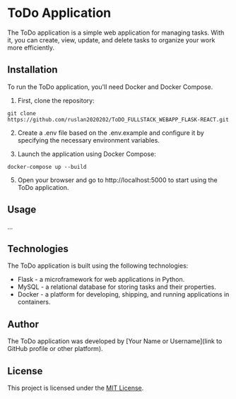 # ToDo Application

The ToDo application is a simple web application for managing tasks. With it, you can create, view, update, and delete tasks to organize your work more efficiently.

## Installation

To run the ToDo application, you'll need Docker and Docker Compose.

1. First, clone the repository:

```
git clone https://github.com/ruslan2020202/ToDO_FULLSTACK_WEBAPP_FLASK-REACT.git
```

2. Create a .env file based on the .env.example and configure it by specifying the necessary environment variables.

3. Launch the application using Docker Compose:

```
docker-compose up --build
```

5. Open your browser and go to http://localhost:5000 to start using the ToDo application.

## Usage

...

## Technologies

The ToDo application is built using the following technologies:

- Flask - a microframework for web applications in Python.
- MySQL - a relational database for storing tasks and their properties.
- Docker - a platform for developing, shipping, and running applications in containers.

## Author

The ToDo application was developed by [Your Name or Username](link to GitHub profile or other platform).

## License

This project is licensed under the [MIT License](LICENSE).
```

